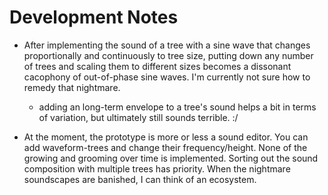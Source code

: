 # Development Notes

- After implementing the sound of a tree with a sine wave that changes proportionally and continuously to tree size, putting down any number of trees and scaling them to different sizes becomes a dissonant cacophony of out-of-phase sine waves. I'm currently not sure how to remedy that nightmare.

  - adding an long-term envelope to a tree's sound helps a bit in terms of variation, but ultimately still sounds terrible. :/

- At the moment, the prototype is more or less a sound editor. You can add waveform-trees and change their frequency/height. None of the growing and grooming over time is implemented. Sorting out the sound composition with multiple trees has priority. When the nightmare soundscapes are banished, I can think of an ecosystem.
